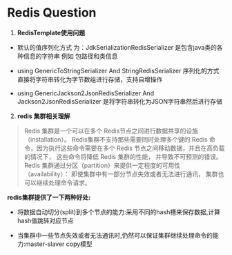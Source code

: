 # Redis Question 
1.  **RedisTemplate使用问题** 
 
  - 默认的值序列化方式 为：JdkSerializationRedisSerializer 是包含java类的各种信息的字符串 例如 包路径和类信息
  
  - using GenericToStringSerializer And StringRedisSerializer 序列化的方式直接将字符串转化为字节数组进行存储，支持自增操作

  - using GenericJackson2JsonRedisSerializer And Jackson2JsonRedisSerializer 是将字符串转化为JSON字符串然后进行存储
2. **redis 集群相关理解**

> Redis 集群是一个可以在多个 Redis节点之间进行数据共享的设施（installation）。 Redis集群不支持那些需要同时处理多个键的 Redis 命令，因为执行这些命令需要在多个 Redis 节点之间移动数据，并且在高负载的情况下， 这些命令将降低 Redis 集群的性能， 并导致不可预测的错误。 Redis 集群通过分区（partition）来提供一定程度的可用性（availability）： 即使集群中有一部分节点失效或者无法进行通讯， 集群也可以继续处理命令请求。

**redis集群提供了一下两种好处:**

- 将数据自动切分(split)到多个节点的能力:采用不同的hash槽来保存数据,计算hash值跳转对应节点

- 当集群中一些节点失效或者无法通讯时,仍然可以保证集群继续处理命令的能力:master-slaver
  copy模型
  
